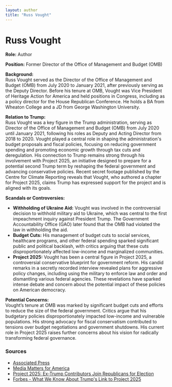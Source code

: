 ```yaml
---
layout: author
title: "Russ Vought"
---
```


# Russ Vought

**Role:** Author

**Position:** Former Director of the Office of Management and Budget (OMB)

**Background:**  
Russ Vought served as the Director of the Office of Management and Budget (OMB) from July 2020 to January 2021, after previously serving as the Deputy Director. Before his tenure at OMB, Vought was Vice President of Heritage Action for America and held positions in Congress, including as a policy director for the House Republican Conference. He holds a BA from Wheaton College and a JD from George Washington University.

**Relation to Trump:**  
Russ Vought was a key figure in the Trump administration, serving as Director of the Office of Management and Budget (OMB) from July 2020 until January 2021, following his roles as Deputy and Acting Director from 2018 to 2020. Vought played a central role in shaping the administration's budget proposals and fiscal policies, focusing on reducing government spending and promoting economic growth through tax cuts and deregulation. His connection to Trump remains strong through his involvement with Project 2025, an initiative designed to prepare for a potential second Trump term by reshaping the federal government and advancing conservative policies. Recent secret footage published by the Centre for Climate Reporting reveals that Vought, who authored a chapter for Project 2025, claims Trump has expressed support for the project and is aligned with its goals.

**Scandals or Controversies:**  
- **Withholding of Ukraine Aid:** Vought was involved in the controversial decision to withhold military aid to Ukraine, which was central to the first impeachment inquiry against President Trump. The Government Accountability Office (GAO) later found that the OMB had violated the law in withholding the aid.
- **Budget Cuts:** His management of budget cuts to social services, healthcare programs, and other federal spending sparked significant public and political backlash, with critics arguing that these cuts disproportionately affected low-income and marginalized communities.
- **Project 2025:** Vought has been a central figure in Project 2025, a controversial conservative blueprint for government reform. His candid remarks in a secretly recorded interview revealed plans for aggressive policy changes, including using the military to enforce law and order and dismantling various federal agencies. These revelations have sparked intense debate and concern about the potential impact of these policies on American democracy.

**Potential Concerns:**  
Vought’s tenure at OMB was marked by significant budget cuts and efforts to reduce the size of the federal government. Critics argue that his budgetary policies disproportionately impacted low-income and vulnerable populations. His strong advocacy for fiscal conservatism contributed to tensions over budget negotiations and government shutdowns. His current role in Project 2025 raises further concerns about his vision for radically transforming federal governance.

### Sources
- [Associated Press](https://www.ap.org)
- [Media Matters for America](https://www.mediamatters.org)
- [Project 2025: Ex-Trump Contributors Join Republicans for Election](https://www.newsweek.com/project-2025-ex-trump-contributors-republicans-election-1922933)
- [Forbes - What We Know About Trump's Link to Project 2025](https://www.forbes.com/sites/alisondurkee/2024/08/15/what-we-know-about-trumps-link-to-project-2025-as-author-claims-ex-president-blessed-it-in-secret-recording/)
